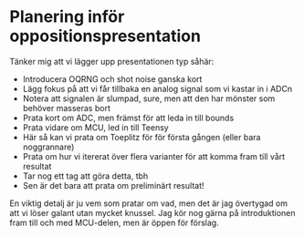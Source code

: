 # Planering inför oppositionspresentation

Tänker mig att vi lägger upp presentationen typ såhär:

- Introducera OQRNG och shot noise ganska kort
- Lägg fokus på att vi får tillbaka en analog signal som vi kastar in i ADCn
- Notera att signalen är slumpad, sure, men att den har mönster som behöver masseras bort
- Prata kort om ADC, men främst för att leda in till bounds
- Prata vidare om MCU, led in till Teensy
- Här så kan vi prata om Toeplitz för för första gången (eller bara noggrannare)
- Prata om hur vi itererat över flera varianter för att komma fram till vårt resultat
- Tar nog ett tag att göra detta, tbh
- Sen är det bara att prata om preliminärt resultat!

En viktig detalj är ju vem som pratar om vad, men det är jag övertygad om att vi löser galant utan mycket knussel. Jag kör nog gärna på introduktionen fram till och med MCU-delen, men är öppen för förslag.
